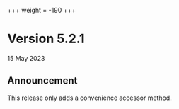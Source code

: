 +++
weight = -190
+++

# Version 5.2.1
15 May 2023

## Announcement
This release only adds a convenience accessor method.
